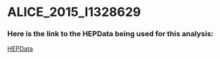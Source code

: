 # ALICE_2015_I1328629

### Here is the link to the HEPData being used for this analysis:
[HEPData](https://www.hepdata.net/record/sandbox/1629837422)
